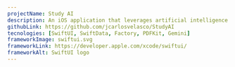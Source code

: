 ```yaml
---
projectName: Study AI
description: An iOS application that leverages artificial intelligence to help students generate study quizzes from PDF documents.
githubLink: https://github.com/jcarlosvelasco/StudyAI
tecnologies: [SwiftUI, SwiftData, Factory, PDFKit, Gemini]
frameworkImage: swiftui.svg
frameworkLink: https://developer.apple.com/xcode/swiftui/
frameworkAlt: SwiftUI logo
---
```

